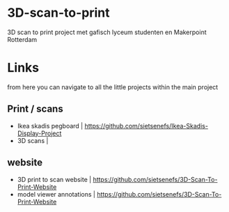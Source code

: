 # 3D-scan-to-print
3D scan to print project met gafisch lyceum studenten en Makerpoint Rotterdam

# Links
from here you can navigate to all the little projects within the main project


## Print / scans
* Ikea skadis pegboard      | https://github.com/sietsenefs/Ikea-Skadis-Display-Project
* 3D scans                  |


## website
* 3D print to scan website  | https://github.com/sietsenefs/3D-Scan-To-Print-Website
* model viewer annotations  | https://github.com/sietsenefs/3D-Scan-To-Print-Website
